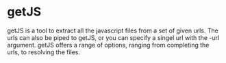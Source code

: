 # getJS
getJS is a tool to extract all the javascript files from a set of given urls.
The urls can also be piped to getJS, or you can specify a singel url with the -url argument. getJS offers a range of options, ranging from completing the urls, to resolving the files.
